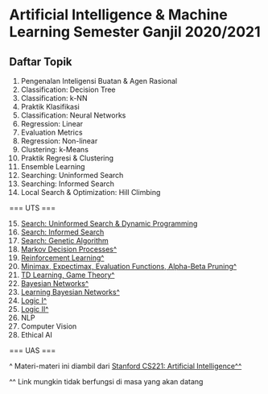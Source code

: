 # Artificial Intelligence & Machine Learning Semester Ganjil 2020/2021

## Daftar Topik

1. Pengenalan Inteligensi Buatan & Agen Rasional
2. Classification: Decision Tree
3. Classification: k-NN
4. Praktik Klasifikasi 
5. Classification: Neural Networks
6. Regression: Linear
7. Evaluation Metrics
8. Regression: Non-linear
9. Clustering: k-Means
10. Praktik Regresi & Clustering
11. Ensemble Learning
12. Searching: Uninformed Search
13. Searching: Informed Search
14. Local Search & Optimization: Hill Climbing

=== UTS ===

15. [Search: Uninformed Search & Dynamic Programming](08-search.pdf)
16. [Search: Informed Search](09-search-2.pdf)
17. [Search: Genetic Algorithm](10-ga.pdf)
18. [Markov Decision Processes^](https://stanford-cs221.github.io/autumn2019/lectures/index.html#include=mdp1.js)
19. [Reinforcement Learning^](https://stanford-cs221.github.io/autumn2019/lectures/index.html#include=mdp2.js)
20. [Minimax, Expectimax, Evaluation Functions, Alpha-Beta Pruning^](https://stanford-cs221.github.io/autumn2019/lectures/index.html#include=games1.js)
21. [TD Learning, Game Theory^](https://stanford-cs221.github.io/autumn2019/lectures/index.html#include=games2.js)
22. [Bayesian Networks^](https://stanford-cs221.github.io/autumn2019/lectures/index.html#include=bayes1.js)
23. [Learning Bayesian Networks^](https://stanford-cs221.github.io/autumn2019/lectures/index.html#include=bayes3.js)
24. [Logic I^](https://stanford-cs221.github.io/autumn2019/lectures/index.html#include=logic1.js)
25. [Logic II^](https://stanford-cs221.github.io/autumn2019/lectures/index.html#include=logic2.js)
26. NLP
27. Computer Vision
28. Ethical AI

=== UAS ===

^ Materi-materi ini diambil dari [Stanford CS221: Artificial Intelligence^^](https://stanford-cs221.github.io/autumn2019/)

^^ Link mungkin tidak berfungsi di masa yang akan datang